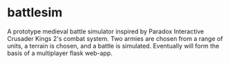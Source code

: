# battlesim
 A prototype medieval battle simulator inspired by Paradox Interactive Crusader Kings 2's combat system.
 Two armies are chosen from a range of units, a terrain is chosen, and a battle is simulated.
 Eventually will form the basis of a multiplayer flask web-app.
 
